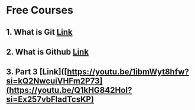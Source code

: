 # Free Courses
## 1. What is Git **[Link](https://youtu.be/hrTQipWp6co?si=XQApPyOhQ0ZXWS0u)**
## 2. What is Github **[Link](https://youtu.be/1ibmWyt8hfw?si=kQ2NwcuiVHFm2P73)**
## 3. Part 3 **[Link]([https://youtu.be/1ibmWyt8hfw?si=kQ2NwcuiVHFm2P73](https://youtu.be/Q1kHG842HoI?si=Ex257vbFladTcsKP)**
